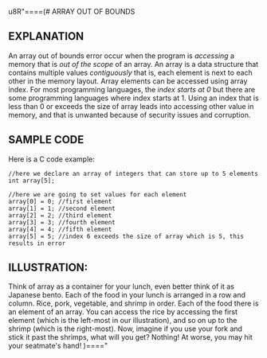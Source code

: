 u8R"====(# ARRAY OUT OF BOUNDS
## EXPLANATION
An array out of bounds error occur when the program is *accessing* a memory that
is *out of the scope* of an array. An array is a data structure that contains
multiple values *contiguously* that is, each element is next to each other in
the memory layout. Array elements can be accessed using array index. For most
programming languages, the *index starts at 0* but there are some programming
languages where index starts at 1. Using an index that is less than 0 or
exceeds the size of array leads into accessing other value in memory, and that
is unwanted because of security issues and corruption.
## SAMPLE CODE
Here is a C code example:
```
//here we declare an array of integers that can store up to 5 elements
int array[5];

//here we are going to set values for each element
array[0] = 0; //first element
array[1] = 1; //second element
array[2] = 2; //third element
array[3] = 3; //fourth element
array[4] = 4; //fifth element
array[5] = 5; //index 6 exceeds the size of array which is 5, this results in error
```
## ILLUSTRATION:
Think of array as a container for your lunch, even better think of it as
Japanese bento. Each of the food in your lunch is arranged in a row and column.
Rice, pork, vegetable, and shrimp in order. Each of the food there is an
element of an array. You can access the rice by accessing the first element
(which is the left-most in our illustration), and so on up to the shrimp (which
is the right-most). Now, imagine if you use your fork and stick it past the
shrimps, what will you get? Nothing! At worse, you may hit your seatmate's
hand!
)===="
